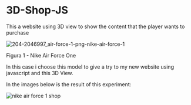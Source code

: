 # 3D-Shop-JS
This a website using 3D view to show the content that the player wants to purchase

![204-2046997_air-force-1-png-nike-air-force-1](https://user-images.githubusercontent.com/47283892/106964261-c0c70f80-6739-11eb-8723-c7d2183cbefc.png)

Figura 1 - Nike Air Force One

In this case i choose this model to give a try to my new website using javascript and this 3D View.

In the images below is the result of this experiment:

![nike air force 1 shop](https://user-images.githubusercontent.com/47283892/106964670-5ebada00-673a-11eb-9dba-0054a0a02bad.png)
